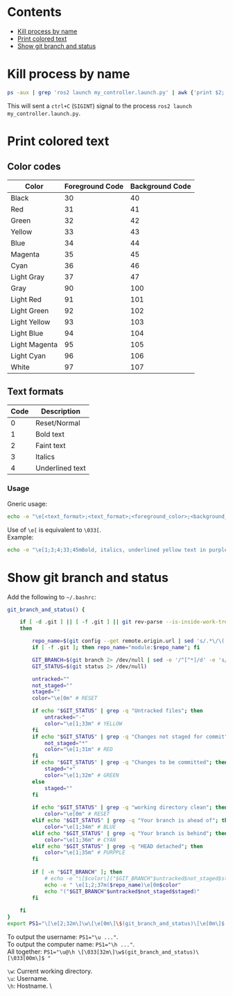 # Contents
- [Kill process by name](#kill-process-by-name)
- [Print colored text](#print-colored-text)
- [Show git branch and status](#show-git-branch-and-status)

# Kill process by name
```bash
ps -aux | grep 'ros2 launch my_controller.launch.py' | awk {'print $2;'} | xargs kill -INT
```
This will sent a `ctrl+C` (`SIGINT`) signal to the process `ros2 launch my_controller.launch.py`.

# Print colored text

## Color codes
<div class="table-wrapper-paragraph">
<table>
<thead>
    <tr><th>Color</th><th>Foreground Code</th><th>Background Code</th></tr>
</thead>
<tbody>
    <tr>    <td>Black</td>          <td>30</td> <td>40</td> </tr>
    <tr>    <td>Red</td>            <td>31</td> <td>41</td> </tr>
    <tr>    <td>Green</td>          <td>32</td> <td>42</td> </tr>
    <tr>    <td>Yellow</td>         <td>33</td> <td>43</td> </tr>
    <tr>    <td>Blue</td>           <td>34</td> <td>44</td> </tr>
    <tr>    <td>Magenta</td>        <td>35</td> <td>45</td> </tr>
    <tr>    <td>Cyan</td>           <td>36</td> <td>46</td> </tr>
    <tr>    <td>Light Gray</td>     <td>37</td> <td>47</td> </tr>
    <tr>    <td>Gray</td>           <td>90</td> <td>100</td> </tr>
    <tr>    <td>Light Red</td>      <td>91</td> <td>101</td> </tr>
    <tr>    <td>Light Green</td>    <td>92</td> <td>102</td> </tr>
    <tr>    <td>Light Yellow</td>   <td>93</td> <td>103</td> </tr>
    <tr>    <td>Light Blue</td>     <td>94</td> <td>104</td> </tr>
    <tr>    <td>Light Magenta</td>  <td>95</td> <td>105</td> </tr>
    <tr>    <td>Light Cyan</td>     <td>96</td> <td>106</td> </tr>
    <tr>    <td>White</td>          <td>97</td> <td>107</td> </tr>
</tbody>
</table>
</div>

## Text formats
<div class="table-wrapper-paragraph"><table>
<thead>
    <tr><th>Code</th><th>Description</th></tr>
</thead>
<tbody>
    <tr>    <td>0</td>  <td>Reset/Normal</td>       </tr>
    <tr>    <td>1</td>  <td>Bold text</td>          </tr>
    <tr>    <td>2</td>  <td>Faint text</td>         </tr>
    <tr>    <td>3</td>  <td>Italics</td>            </tr>
    <tr>    <td>4</td>  <td>Underlined text</td>    </tr>
</tbody>
</table></div>


### Usage
Gneric usage:
```bash
echo -e "\e[<text_format>;<text_format>;<foreground_color>;<background_color>m""Hello world!""\e[0m"
```
Use of `\e[` is equivalent to `\033[`. \
Example:
```bash
echo -e "\e[1;3;4;33;45mBold, italics, underlined yellow text in purple background\e[0m"
```

# Show git branch and status
Add the following to `~/.bashrc`:
```bash
git_branch_and_status() {

	if [ -d .git ] || [ -f .git ] || git rev-parse --is-inside-work-tree >/dev/null 2>&1; 
	then

		repo_name=$(git config --get remote.origin.url | sed 's/.*\/\([^\/]*\)\.git$/\1/')
		if [ -f .git ]; then repo_name="module:$repo_name"; fi

		GIT_BRANCH=$(git branch 2> /dev/null | sed -e '/^[^*]/d' -e 's/* \(.*\)/\1/')
		GIT_STATUS=$(git status 2> /dev/null)

		untracked=""
		not_staged=""
		staged=""
		color="\e[0m" # RESET

		if echo "$GIT_STATUS" | grep -q "Untracked files"; then
			untracked="-"
			color="\e[1;33m" # YELLOW
		fi
		if echo "$GIT_STATUS" | grep -q "Changes not staged for commit"; then
			not_staged="*"
			color="\e[1;31m" # RED
		fi
		if echo "$GIT_STATUS" | grep -q "Changes to be committed"; then
			staged="+"
			color="\e[1;32m" # GREEN
		else
			staged=""
		fi
		
		if echo "$GIT_STATUS" | grep -q "working directory clean"; then
			color="\e[0m" # RESET
		elif echo "$GIT_STATUS" | grep -q "Your branch is ahead of"; then
			color="\e[1;34m" # BLUE
		elif echo "$GIT_STATUS" | grep -q "Your branch is behind"; then
			color="\e[1;36m" # CYAN
		elif echo "$GIT_STATUS" | grep -q "HEAD detached"; then
			color="\e[1;35m" # PURPPLE
		fi
		
		if [ -n "$GIT_BRANCH" ]; then
			# echo -e "\[$color\]("$GIT_BRANCH"$untracked$not_staged$staged)"
			echo -e " \e[1;2;37m($repo_name)\e[0m$color"
			echo "("$GIT_BRANCH"$untracked$not_staged$staged)"
		fi
	
	fi
}
export PS1="\[\e[2;32m\]\w\[\e[0m\]\$(git_branch_and_status)\[\e[0m\]$ "
``` 
To output the username: `PS1="\u ..."`. \
To output the computer name: `PS1="\h ..."`. \
All together: `PS1="\u@\h \[\033[32m\]\w$(git_branch_and_status)\[\033[00m\]$ "`

`\w`: Current working directory. \
`\u`: Username. \
`\h`: Hostname. \
<!-- export PS1="{\[\e[32m\]\u\[\e[m\]@\[\e[36m\]\h\[\e[m\]:\W_\$?}$ " -->